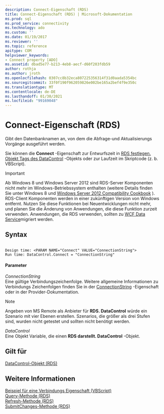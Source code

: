 ```yaml
---
description: Connect-Eigenschaft (RDS)
title: Connect-Eigenschaft (RDS) | Microsoft-Dokumentation
ms.prod: sql
ms.prod_service: connectivity
ms.technology: ado
ms.custom: ''
ms.date: 01/19/2017
ms.reviewer: ''
ms.topic: reference
apitype: COM
helpviewer_keywords:
- Connect property [ADO]
ms.assetid: dbad5e77-b213-4eb8-aecf-d60f203fdb59
author: rothja
ms.author: jroth
ms.openlocfilehash: 0307cc8b32eca807225356314f31d0aada5354bc
ms.sourcegitcommit: 33f0f190f962059826e002be165a2bef4f9e350c
ms.translationtype: MT
ms.contentlocale: de-DE
ms.lasthandoff: 01/30/2021
ms.locfileid: "99169048"
---
```

# <a name="connect-property-rds"></a>Connect-Eigenschaft (RDS)
Gibt den Datenbanknamen an, von dem die Abfrage-und Aktualisierungs Vorgänge ausgeführt werden.  
  
 Sie können die **Connect** -Eigenschaft zur Entwurfszeit in [RDS festlegen. Objekt Tags des DataControl](./datacontrol-object-rds.md) -Objekts oder zur Laufzeit im Skriptcode (z. b. VBScript).  
  
> [!IMPORTANT]
>  Ab Windows 8 und Windows Server 2012 sind RDS-Server Komponenten nicht mehr im Windows-Betriebssystem enthalten (weitere Details finden Sie unter Windows 8 und [Windows Server 2012 Compatibility Cookbook](https://www.microsoft.com/download/details.aspx?id=27416) ). RDS-Client Komponenten werden in einer zukünftigen Version von Windows entfernt. Nutzen Sie diese Funktionen bei Neuentwicklungen nicht mehr, und planen Sie die Änderung von Anwendungen, die diese Funktion zurzeit verwenden. Anwendungen, die RDS verwenden, sollten zu [WCF Data Service](/dotnet/framework/wcf/)migriert werden.  
  
## <a name="syntax"></a>Syntax  
  
```  
  
Design time: <PARAM NAME="Connect" VALUE="ConnectionString">  
Run time: DataControl.Connect = "ConnectionString"  
```  
  
#### <a name="parameters"></a>Parameter  
 *ConnectionString*  
 Eine gültige Verbindungszeichenfolge. Weitere allgemeine Informationen zu Verbindungs Zeichenfolgen finden Sie in der [ConnectionString](../ado-api/connectionstring-property-ado.md) -Eigenschaft oder in der Provider-Dokumentation.  
  
> [!NOTE]
>  Angeben von MS Remote als Anbieter für **RDS. DataControl** würde ein Szenario mit vier Ebenen erstellen. Szenarios, die größer als drei Stufen sind, wurden nicht getestet und sollten nicht benötigt werden.  
  
 *DataControl*  
 Eine Objekt Variable, die einen **RDS darstellt. DataControl** -Objekt.  
  
## <a name="applies-to"></a>Gilt für  
 [DataControl-Objekt (RDS)](./datacontrol-object-rds.md)  
  
## <a name="see-also"></a>Weitere Informationen  
 [Beispiel für eine Verbindungs Eigenschaft (VBScript)](./connect-property-example-vbscript.md)   
 [Query-Methode (RDS)](./query-method-rds.md)   
 [Refresh-Methode (RDS)](./refresh-method-rds.md)   
 [SubmitChanges-Methode (RDS)](./submitchanges-method-rds.md)